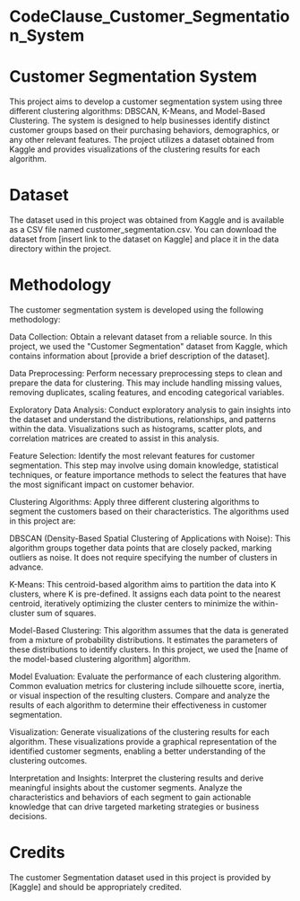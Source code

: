 # CodeClause_Customer_Segmentation_System
# Customer Segmentation System
This project aims to develop a customer segmentation system using three different clustering algorithms: DBSCAN, K-Means, and Model-Based Clustering. The system is designed to help businesses identify distinct customer groups based on their purchasing behaviors, demographics, or any other relevant features. The project utilizes a dataset obtained from Kaggle and provides visualizations of the clustering results for each algorithm.
# Dataset
The dataset used in this project was obtained from Kaggle and is available as a CSV file named customer_segmentation.csv. You can download the dataset from [insert link to the dataset on Kaggle] and place it in the data directory within the project.
# Methodology
The customer segmentation system is developed using the following methodology:

Data Collection: Obtain a relevant dataset from a reliable source. In this project, we used the "Customer Segmentation" dataset from Kaggle, which contains information about [provide a brief description of the dataset].

Data Preprocessing: Perform necessary preprocessing steps to clean and prepare the data for clustering. This may include handling missing values, removing duplicates, scaling features, and encoding categorical variables.

Exploratory Data Analysis: Conduct exploratory analysis to gain insights into the dataset and understand the distributions, relationships, and patterns within the data. Visualizations such as histograms, scatter plots, and correlation matrices are created to assist in this analysis.

Feature Selection: Identify the most relevant features for customer segmentation. This step may involve using domain knowledge, statistical techniques, or feature importance methods to select the features that have the most significant impact on customer behavior.

Clustering Algorithms: Apply three different clustering algorithms to segment the customers based on their characteristics. The algorithms used in this project are:

DBSCAN (Density-Based Spatial Clustering of Applications with Noise): This algorithm groups together data points that are closely packed, marking outliers as noise. It does not require specifying the number of clusters in advance.

K-Means: This centroid-based algorithm aims to partition the data into K clusters, where K is pre-defined. It assigns each data point to the nearest centroid, iteratively optimizing the cluster centers to minimize the within-cluster sum of squares.

Model-Based Clustering: This algorithm assumes that the data is generated from a mixture of probability distributions. It estimates the parameters of these distributions to identify clusters. In this project, we used the [name of the model-based clustering algorithm] algorithm.

Model Evaluation: Evaluate the performance of each clustering algorithm. Common evaluation metrics for clustering include silhouette score, inertia, or visual inspection of the resulting clusters. Compare and analyze the results of each algorithm to determine their effectiveness in customer segmentation.

Visualization: Generate visualizations of the clustering results for each algorithm. These visualizations provide a graphical representation of the identified customer segments, enabling a better understanding of the clustering outcomes.

Interpretation and Insights: Interpret the clustering results and derive meaningful insights about the customer segments. Analyze the characteristics and behaviors of each segment to gain actionable knowledge that can drive targeted marketing strategies or business decisions.

# Credits
The customer Segmentation dataset used in this project is provided by [Kaggle] and should be appropriately credited.

